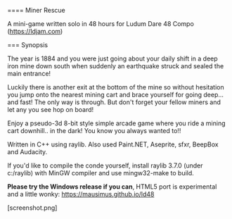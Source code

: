 ==== Miner Rescue

A mini-game written solo in 48 hours for Ludum Dare 48 Compo (https://ldjam.com)

=== Synopsis

The year is 1884 and you were just going about your daily shift in a deep iron mine down south when suddenly an earthquake struck and sealed the main entrance!

Luckily there is another exit at the bottom of the mine so without hesitation you jump onto the nearest mining cart and brace yourself for going deep... and fast! The only way is through. But don't forget your fellow miners and let any you see hop on board!

Enjoy a pseudo-3d 8-bit style simple arcade game where you ride a mining cart downhill.. in the dark! You know you always wanted to!!

Written in C++ using raylib. Also used Paint.NET, Aseprite, sfxr, BeepBox and Audacity.

If you'd like to compile the conde yourself, install raylib 3.7.0 (under c:/raylib) with MinGW compiler and use mingw32-make to build.

__Please try the Windows release if you can__, HTML5 port is experimental and a little wonky: https://mausimus.github.io/ld48

[screenshot.png]
